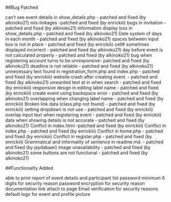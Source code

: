 ##Bug Patched

  can’t see event details in show_details.php - patched and fixed  (by alkinoko21)
  mis-linkages -patched and fixed (by enrickiii)
  bugs in invitation - patched and fixed (by alkinoko21)
  information display loss in show_details.php - patched and fixed  (by alkinoko21)
  Date system of days in each month - patched and fixed  (by alkinoko21)
  spaces between input box is not in place - patched and fixed (by enrickiii)
  cell# sometimes displayed incorrect - patched and fixed  (by alkinoko21)
  day before event is not calculated properly - patched and fixed (by alkinoko21)
  bug when registering account turns to be unresponsive- patched and fixed  (by alkinoko21)
  deadline is not reliable - patched and fixed  (by alkinoko21)
  unnecessary text found in registration_form.php and index.php - patched and fixed (by enrickiii)
  website crash after creating event. - patched and fixed  (by alkinoko21)
  unwanted text at in when search - patched and fixed (by enrickiii)
  responsive design in editing label name - patched and fixed (by enrickiii)
  create event using backspace error - patched and fixed  (by alkinoko21)
  overlapping when changing label name - patched and fixed (by enrickiii)
  Broken link data (class.php not found) - patched and fixed (by enrickiii)
  setting dropdown is not use - patched and fixed (by enrickiii)
  overlap input text when registering event - patched and fixed (by enrickiii)
  data when showing details is not accurate - patched and fixed  (by alkinoko21)
  Conflict in index.html -patched and fixed (by enrickiii)
  Conflict in index.php - patched and fixed (by enrickiii)
  Conflict in home.php - patched and fixed (by enrickiii)
  Conflict in register.php - patched and fixed (by enrickiii)
  Grammatical and informality of sentence in readme.md. - patched and fixed (by jaydabawi)
  image unavailability  - patched and fixed (by alkinoko21)
  some buttons are not functional -  patched and fixed (by alkinoko21)
  
##Functionality Added

  able to print report of event details and participant list
  password minimum 6 digits for security reason
  password encryption for security reason
  documentation link attach to page
  Email verification for security reasons
  default logo for event and profile picture

